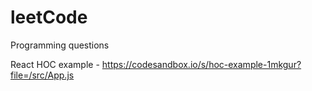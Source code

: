 # leetCode
Programming questions

React HOC example - https://codesandbox.io/s/hoc-example-1mkgur?file=/src/App.js
